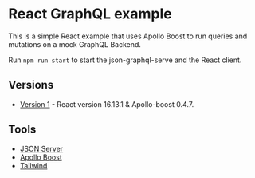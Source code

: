 # React GraphQL example

This is a simple React example that uses Apollo Boost to run queries and mutations on a mock GraphQL Backend.

Run `npm run start` to start the json-graphql-serve and the React client.

## Versions

- [Version 1](https://github.com/DavidBuck/react-graphql-example/tree/v1.0) - React version 16.13.1 & Apollo-boost 0.4.7.

## Tools

- [JSON Server](https://github.com/typicode/json-server)
- [Apollo Boost](https://www.npmjs.com/package/apollo-boost)
- [Tailwind](https://tailwindcss.com)
